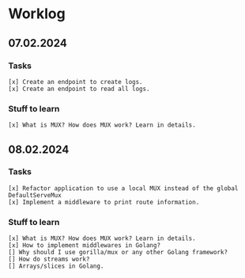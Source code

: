 # Worklog

## 07.02.2024
### Tasks
    [x] Create an endpoint to create logs.
    [x] Create an endpoint to read all logs.
### Stuff to learn
    [x] What is MUX? How does MUX work? Learn in details.

## 08.02.2024
### Tasks
    [x] Refactor application to use a local MUX instead of the global DefaultServeMux
    [x] Implement a middleware to print route information.
### Stuff to learn
    [x] What is MUX? How does MUX work? Learn in details.
    [x] How to implement middlewares in Golang?
    [] Why should I use gorilla/mux or any other Golang framework?
    [] How do streams work?
    [] Arrays/slices in Golang.
